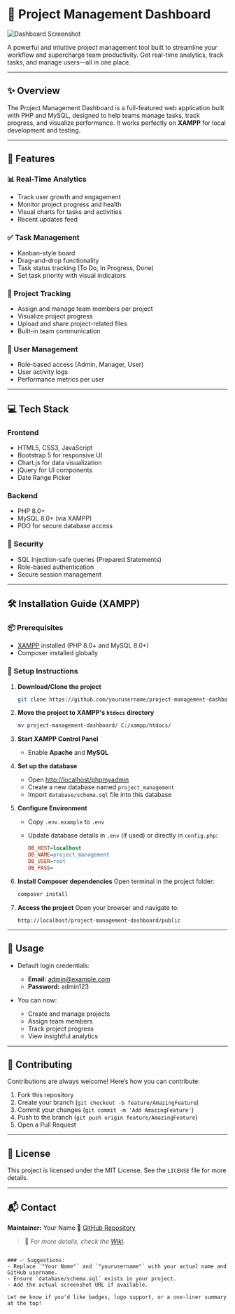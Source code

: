 # 📁 Project Management Dashboard

![Dashboard Screenshot](https://screenshots/dashboard.png)

A powerful and intuitive project management tool built to streamline your workflow and supercharge team productivity. Get real-time analytics, track tasks, and manage users—all in one place.

---

## ✨ Overview

The Project Management Dashboard is a full-featured web application built with PHP and MySQL, designed to help teams manage tasks, track progress, and visualize performance. It works perfectly on **XAMPP** for local development and testing.

---

## 🚀 Features

### 📊 Real-Time Analytics
- Track user growth and engagement
- Monitor project progress and health
- Visual charts for tasks and activities
- Recent updates feed

### ✅ Task Management
- Kanban-style board
- Drag-and-drop functionality
- Task status tracking (To Do, In Progress, Done)
- Set task priority with visual indicators

### 📂 Project Tracking
- Assign and manage team members per project
- Visualize project progress
- Upload and share project-related files
- Built-in team communication

### 👥 User Management
- Role-based access (Admin, Manager, User)
- User activity logs
- Performance metrics per user

---

## 💻 Tech Stack

### Frontend
- HTML5, CSS3, JavaScript
- Bootstrap 5 for responsive UI
- Chart.js for data visualization
- jQuery for UI components
- Date Range Picker

### Backend
- PHP 8.0+
- MySQL 8.0+ (via XAMPP)
- PDO for secure database access

### 🔐 Security
- SQL Injection-safe queries (Prepared Statements)
- Role-based authentication
- Secure session management

---

## 🛠 Installation Guide (XAMPP)

### 📦 Prerequisites
- [XAMPP](https://www.apachefriends.org/) installed (PHP 8.0+ and MySQL 8.0+)
- Composer installed globally

### 🧰 Setup Instructions

1. **Download/Clone the project**
   ```bash
   git clone https://github.com/yourusername/project-management-dashboard.git
    ```

2. **Move the project to XAMPP's `htdocs` directory**

   ```bash
   mv project-management-dashboard/ C:/xampp/htdocs/
   ```

3. **Start XAMPP Control Panel**

   * Enable **Apache** and **MySQL**

4. **Set up the database**

   * Open [http://localhost/phpmyadmin](http://localhost/phpmyadmin)
   * Create a new database named `project_management`
   * Import `database/schema.sql` file into this database

5. **Configure Environment**

   * Copy `.env.example` to `.env`
   * Update database details in `.env` (if used) or directly in `config.php`:

     ```ini
     DB_HOST=localhost
     DB_NAME=project_management
     DB_USER=root
     DB_PASS=
     ```

6. **Install Composer dependencies**
   Open terminal in the project folder:

   ```bash
   composer install
   ```

7. **Access the project**
   Open your browser and navigate to:

   ```
   http://localhost/project-management-dashboard/public
   ```

---

## 📖 Usage

* Default login credentials:

  * **Email:** [admin@example.com](mailto:admin@example.com)
  * **Password:** admin123

* You can now:

  * Create and manage projects
  * Assign team members
  * Track project progress
  * View insightful analytics

---

## 🤝 Contributing

Contributions are always welcome! Here’s how you can contribute:

1. Fork this repository
2. Create your branch (`git checkout -b feature/AmazingFeature`)
3. Commit your changes (`git commit -m 'Add AmazingFeature'`)
4. Push to the branch (`git push origin feature/AmazingFeature`)
5. Open a Pull Request

---

## 📄 License

This project is licensed under the MIT License. See the `LICENSE` file for more details.

---

## 📬 Contact

**Maintainer:** Your Name
🔗 [GitHub Repository](https://github.com/yash.doifode1/BYOD)

> 📌 *For more details, check the [Wiki](https://github.com/yourusername/project-management-dashboard/wiki).*

```

### ✅ Suggestions:
- Replace `"Your Name"` and `"yourusername"` with your actual name and GitHub username.
- Ensure `database/schema.sql` exists in your project.
- Add the actual screenshot URL if available.

Let me know if you'd like badges, logo support, or a one-liner summary at the top!
```
